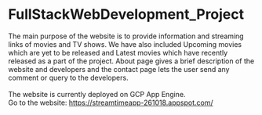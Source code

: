 # FullStackWebDevelopment_Project

The main purpose of the website is to provide information and streaming links of movies and TV shows.
We have also included Upcoming movies which are yet to be released and Latest movies which have recently released as a part of the project.
About page gives a brief description of the website and developers and the contact page lets the user send any comment or query to the 
developers.
</br>
</br>
The website is currently deployed on GCP App Engine.</br>
Go to the website: https://streamtimeapp-261018.appspot.com/
</br>


